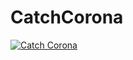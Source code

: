 # CatchCorona

[![Catch Corona](https://encrypted-tbn0.gstatic.com/images?q=tbn%3AANd9GcRt-M55trvX-f5dB2y41qPV3dF6DTDpBrp-Q-v659IVG_9sATdv&usqp=CAU)](https://www.youtube.com/watch?v=T5Gt1SFzbQc)
